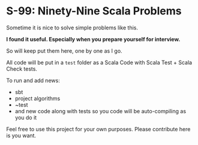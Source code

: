 S-99: Ninety-Nine Scala Problems
=============

Sometime it is nice to solve simple problems like this.

**I found it useful. Especially when you prepare yourself for interview.**

So will keep put them here, one by one as I go.

All code will be put in a `test` folder as a Scala Code with Scala Test + Scala Check tests.

To run and add news:
 - sbt
 - project algorithms
 - ~test
 - and new code along with tests so you code will be auto-compiling as you do it
 
Feel free to use this project for your own purposes. 
Please contribute here is you want. 
 

